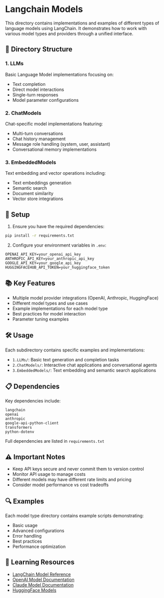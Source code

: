 # Langchain Models

This directory contains implementations and examples of different types of language models using LangChain. It demonstrates how to work with various model types and providers through a unified interface.

## 📂 Directory Structure

### 1. LLMs
Basic Language Model implementations focusing on:
- Text completion
- Direct model interactions
- Single-turn responses
- Model parameter configurations

### 2. ChatModels
Chat-specific model implementations featuring:
- Multi-turn conversations
- Chat history management
- Message role handling (system, user, assistant)
- Conversational memory implementations

### 3. EmbeddedModels
Text embedding and vector operations including:
- Text embeddings generation
- Semantic search
- Document similarity
- Vector store integrations

## 🔧 Setup

1. Ensure you have the required dependencies:
```bash
pip install -r requirements.txt
```

2. Configure your environment variables in `.env`:
```
OPENAI_API_KEY=your_openai_api_key
ANTHROPIC_API_KEY=your_anthropic_api_key
GOOGLE_API_KEY=your_google_api_key
HUGGINGFACEHUB_API_TOKEN=your_huggingface_token
```

## 📚 Key Features

- Multiple model provider integrations (OpenAI, Anthropic, HuggingFace)
- Different model types and use cases
- Example implementations for each model type
- Best practices for model interaction
- Parameter tuning examples

## 🛠️ Usage

Each subdirectory contains specific examples and implementations:

- `1.LLMs/`: Basic text generation and completion tasks
- `2.ChatModels/`: Interactive chat applications and conversational agents
- `3.EmbeddedModels/`: Text embedding and semantic search applications

## 📋 Dependencies

Key dependencies include:
```
langchain
openai
anthropic
google-api-python-client
transformers
python-dotenv
```

Full dependencies are listed in `requirements.txt`

## ⚠️ Important Notes

- Keep API keys secure and never commit them to version control
- Monitor API usage to manage costs
- Different models may have different rate limits and pricing
- Consider model performance vs cost tradeoffs

## 🔍 Examples

Each model type directory contains example scripts demonstrating:
- Basic usage
- Advanced configurations
- Error handling
- Best practices
- Performance optimization

## 📖 Learning Resources

- [LangChain Model Reference](https://python.langchain.com/docs/modules/model_io/models/)
- [OpenAI Model Documentation](https://platform.openai.com/docs/models)
- [Claude Model Documentation](https://docs.anthropic.com/claude/docs/models-overview)
- [HuggingFace Models](https://huggingface.co/models)